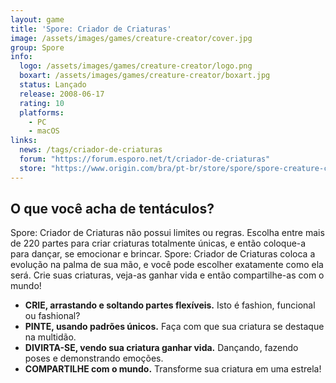 ```yaml
---
layout: game
title: 'Spore: Criador de Criaturas'
image: /assets/images/games/creature-creator/cover.jpg
group: Spore
info:
  logo: /assets/images/games/creature-creator/logo.png
  boxart: /assets/images/games/creature-creator/boxart.jpg
  status: Lançado
  release: 2008-06-17
  rating: 10
  platforms:
    - PC
    - macOS
links:
  news: /tags/criador-de-criaturas
  forum: "https://forum.esporo.net/t/criador-de-criaturas"
  store: "https://www.origin.com/bra/pt-br/store/spore/spore-creature-creator"
---
```


## O que você acha de tentáculos?

Spore: Criador de Criaturas não possui limites ou regras. Escolha entre mais de 220 partes para criar criaturas totalmente únicas, e então coloque-a para dançar, se emocionar e brincar. Spore: Criador de Criaturas coloca a evolução na palma de sua mão, e você pode escolher exatamente como ela será. Crie suas criaturas, veja-as ganhar vida e então compartilhe-as com o mundo!

- **CRIE, arrastando e soltando partes flexíveis.** Isto é fashion, funcional ou fashional?
- **PINTE, usando padrões únicos.** Faça com que sua criatura se destaque na multidão.
- **DIVIRTA-SE, vendo sua criatura ganhar vida.** Dançando, fazendo poses e demonstrando emoções.
- **COMPARTILHE com o mundo.** Transforme sua criatura em uma estrela!
